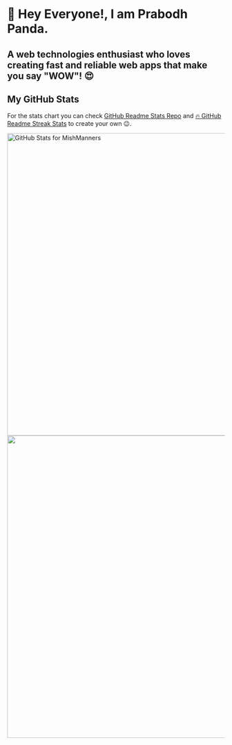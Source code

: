 # 👋 Hey Everyone!, I am Prabodh Panda.
## A web technologies enthusiast who loves creating fast and reliable web apps that make you say "WOW"! 😍

## My GitHub Stats

For the stats chart you can check [GitHub Readme Stats Repo](https://github.com/anuraghazra/github-readme-stats) and [🔥 GitHub Readme Streak Stats](https://github-readme-streak-stats.herokuapp.com/demo/) to create your own 😉.

<img src="https://github-readme-stats.vercel.app/api?username=prabodh-panda&show_icons=true&include_all_commits=true&count_private=true&theme=jolly&layout=compact" alt="GitHub Stats for MishManners" width="700">

<img src="https://github-readme-streak-stats.herokuapp.com?user=prabodh-panda&theme=jolly" width="700">